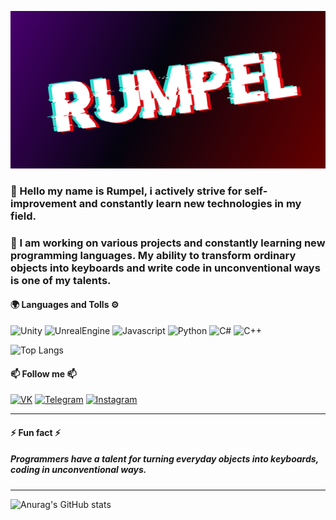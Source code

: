 [![Header](https://github.com/rumpelovs/rumpelovs/blob/main/assets/image.png)](https://t.me/rumpel_ovs)

### 👋 Hello my name is Rumpel, i actively strive for self-improvement and constantly learn new technologies in my field. 



### 🌱 I am working on various projects and constantly learning new programming languages. My ability to transform ordinary objects into keyboards and write code in unconventional ways is one of my talents.


#### 🌍 Languages and Tolls ⚙️

![Unity](https://img.shields.io/badge/-Unity-000?style=for-the-badge&logo=unity&logoColor=B90000)
![UnrealEngine](https://img.shields.io/badge/-UnrealEngine-000?style=for-the-badge&logo=unrealEngine&logoColor=9B0000)
![Javascript](https://img.shields.io/badge/-JAVASCRIPT-000?style=for-the-badge&logo=JavaScript&logoColor=F2FF6A)
![Python](https://img.shields.io/badge/-PYTHON-000?style=for-the-badge&logo=python&logoColor=EBFF19)
![C#](https://img.shields.io/badge/-C-000?style=for-the-badge&logo=c&logoColor=007EE5)
![C++](https://img.shields.io/badge/-C++-000?style=for-the-badge&logo=c%2b%2b&logoColor=4D4DFF)

![Top Langs](https://github-readme-stats.vercel.app/api/top-langs/?username=rumpelovs&hide_progress=true&theme=radical)



#### 📫 Follow me 📫

[![VK](https://img.shields.io/badge/-VKONTAKTE-000?style=for-the-badge&logo=vk&logoColor=4F7DB3)](https://vk.com/whyislait)
[![Telegram](https://img.shields.io/badge/-TELEDRAM-000?style=for-the-badge&logo=telegram&logoColor=)](https://t.me/rumpel_ovs)
[![Instagram](https://img.shields.io/badge/-INSTAGRAM-000?style=for-the-badge&logo=instagram&logoColor=B4068E)](https://instagram.com/rumpel_ovs?igshid=MmIzYWVlNDQ5Yg==)

____________________________________
#### ⚡ Fun fact ⚡

##### Programmers have a talent for turning everyday objects into keyboards, coding in unconventional ways.
______

![Anurag's GitHub stats](https://github-readme-stats.vercel.app/api?username=rumpelovs&show_icons=true&theme=radical)

